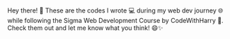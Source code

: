 Hey there! 👋
These are the codes I wrote 💻 during my web dev journey 🌐 while following the Sigma Web Development Course by CodeWithHarry 🚀.
Check them out and let me know what you think! 😄✨
